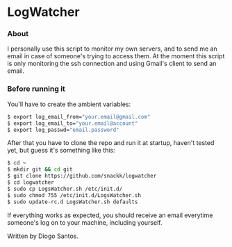 # LogWatcher


### About

I personally use this script to monitor my own servers, and to send me an email in case of someone's trying to access them. At the moment this script is only monitoring the ssh connection and using Gmail's client to send an email.

### Before running it

You'll have to create the ambient variables:
```sh
$ export log_email_from="your.email@gmail.com"
$ export log_email_to="your.email@account"
$ export log_passwd="email.password"
```
After that you have to clone the repo and run it at startup, haven't tested yet, but guess it's something like this:
```sh
$ cd ~ 
$ mkdir git && cd git
$ git clone https://github.com/snackk/logwatcher
$ cd logwatcher
$ sudo cp LogsWatcher.sh /etc/init.d/
$ sudo chmod 755 /etc/init.d/LogsWatcher.sh
$ sudo update-rc.d LogsWatcher.sh defaults
```
If everything works as expected, you should receive an email everytime someone's log on to your machine, including yourself.
  
  Written by Diogo Santos.
